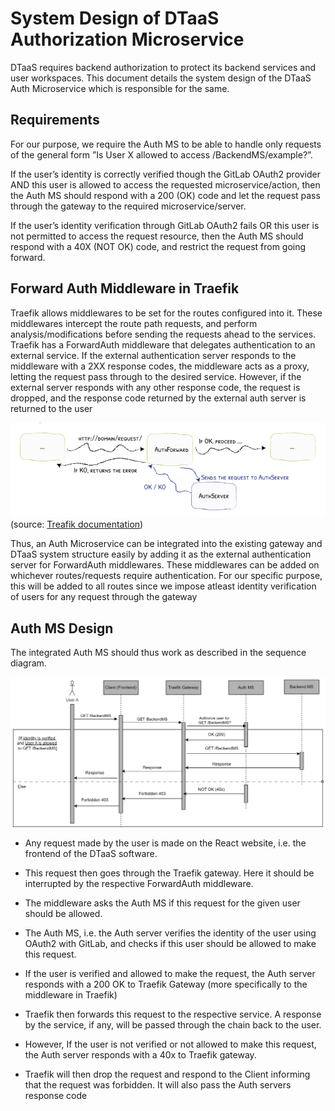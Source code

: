 # System Design of DTaaS Authorization Microservice

DTaaS requires backend authorization to protect its
backend services and user workspaces. This document
details the system design of the
DTaaS Auth Microservice which
is responsible for the same.

## Requirements

For our purpose, we require the Auth MS to be able to handle only
requests of the general form ”Is User X allowed to access /BackendMS/example?”.

If the user’s identity is correctly verified though the GitLab OAuth2
provider AND this user is allowed to access the
requested microservice/action, then the Auth MS
should respond with a 200 (OK) code and let the
request pass through the gateway to
the required microservice/server.

If the
user’s identity verification through
GitLab OAuth2 fails OR this user is not
permitted to access the request resource,
then the Auth MS should respond
with a 40X (NOT OK) code, and restrict
the request from going forward.

## Forward Auth Middleware in Traefik

Traefik allows middlewares to be set for the routes
configured into it. These middlewares intercept the
route path requests, and perform analysis/modifications
before sending the requests ahead to the services.
Traefik has a ForwardAuth
middleware that delegates authentication to an external
service. If the external authentication server responds
to the middleware with a 2XX response
codes, the middleware acts as a proxy, letting the
request pass through to
the desired service. However, if the external server
responds with any other
response code, the request is dropped, and the
response code returned by the
external auth server is returned to the user

![Forward Auth middleware](traefik-forward-auth-middleware.png)
(source:
[Treafik documentation](https://doc.traefik.io/traefik/middlewares/http/forwardauth/))

Thus, an Auth Microservice can be integrated
into the existing gateway
and DTaaS system structure easily by adding it
as the external authentication
server for ForwardAuth middlewares. These
middlewares can be added on
whichever routes/requests require authentication.
For our specific purpose,
this will be added to all routes since we impose
atleast identity verification
of users for any request through the gateway

## Auth MS Design

The integrated Auth MS should thus work as
described in the sequence
diagram.

![authorization sequence diagram](design-sequence.png)

- Any request made by the user is made on the
  React website, i.e. the
  frontend of the DTaaS software.

- This request then goes through the Traefik gateway.
  Here it should be
  interrupted by the respective ForwardAuth middleware.

- The middleware asks the Auth MS if this request for the given user
  should be allowed.

- The Auth MS, i.e. the Auth server verifies the identity of the user
  using OAuth2 with GitLab, and checks if this user should be allowed
  to make this request.

- If the user is verified and allowed to make the request, the Auth server
  responds with a 200 OK to Traefik Gateway (more specifically to the
  middleware in Traefik)

- Traefik then forwards this request to the respective service. A response
  by the service, if any, will be passed through the chain back to the user.

- However, If the user is not verified or not allowed to make this request,
  the Auth server responds with a 40x to Traefik gateway.

- Traefik will then drop the request and respond to the Client informing
  that the request was forbidden. It will also pass the Auth servers
  response code
